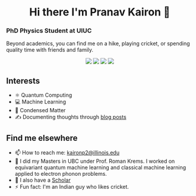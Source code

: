 <h1 align="center">Hi there I'm Pranav Kairon 👋</h1>
<h3>PhD Physics Student at UIUC </h3>

<p>Beyond academics, you can find me on a hike, playing cricket, or spending quality time with friends and family.</p>

<div align="center">
  <img src="https://img.shields.io/badge/-Physics-00ADD8?style=for-the-badge&logo=physics&logoColor=white" />
  <img src="https://img.shields.io/badge/-Machine%20Learning-007ACC?style=for-the-badge&logo=machine-learning&logoColor=white" />
  <img src="https://img.shields.io/badge/-Quantum%20Computing-6A0DAD?style=for-the-badge&logo=quantum-computing&logoColor=white" />
  <img src="https://img.shields.io/badge/-Condensed%20Matter-F97316?style=for-the-badge&logo=atom&logoColor=white" />
  </div>

## Interests
- ⚛️ Quantum Computing
- 💻 Machine Learning
- 🔬 Condensed Matter
- ✍️ Documenting thoughts through [blog posts](https://pranav997.github.io/projects/)

## Find me elsewhere
- 📫 How to reach me: kaironp2@illinois.edu
- :brain: I did my Masters in UBC under Prof. Roman Krems. I worked on equivariant quantum machine learning and classical machine learning applied to electron phonon problems.
- :fox_face: I also have a [Scholar](https://scholar.google.com/citations?user=4D5oj3MAAAAJ)
- ⚡ Fun fact: I'm an Indian guy who likes cricket.
